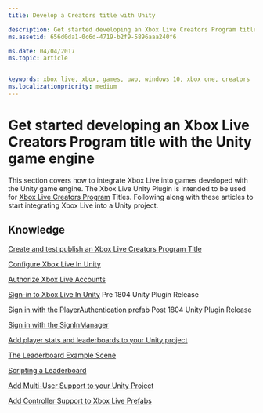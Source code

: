 ```yaml
---
title: Develop a Creators title with Unity

description: Get started developing an Xbox Live Creators Program title by using Unity
ms.assetid: 656d0da1-0c6d-4719-b2f9-5896aaa240f6

ms.date: 04/04/2017
ms.topic: article


keywords: xbox live, xbox, games, uwp, windows 10, xbox one, creators
ms.localizationpriority: medium
---
```


# Get started developing an Xbox Live Creators Program title with the Unity game engine

This section covers how to integrate Xbox Live into games developed with the Unity game engine. The Xbox Live Unity Plugin is intended to be used for [Xbox Live Creators Program](../developer-program-overview.md#xbox-live-creators-program) Titles. Following along with these articles to start integrating Xbox Live into a Unity project.

## Knowledge

[Create and test publish an Xbox Live Creators Program Title](create-and-test-a-new-creators-title.md)

[Configure Xbox Live In Unity](configure-xbox-live-in-unity.md)

[Authorize Xbox Live Accounts](authorize-xbox-live-accounts.md)

[Sign-in to Xbox Live In Unity](unity-prefabs-and-sign-in.md) Pre 1804 Unity Plugin Release

[Sign in with the PlayerAuthentication prefab](playerauthentication-prefab-sign-in.md)  Post 1804 Unity Plugin Release

[Sign in with the SignInManager](sign-in-manager.md)

[Add player stats and leaderboards to your Unity project](add-stats-and-leaderboards-in-unity.md)

[The Leaderboard Example Scene](setup-leaderboard-example-scene.md)

[Scripting a Leaderboard](unity-leaderboard-from-scratch.md)

[Add Multi-User Support to your Unity Project](add-multi-user-support.md)

[Add Controller Support to Xbox Live Prefabs](add-controller-support-to-xbox-live-prefabs.md)
